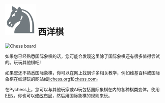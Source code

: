 # ![Chess](https://github.com/gbtami/pychess-variants/blob/master/static/icons/chess.svg) 西洋棋

![Chess board](https://github.com/gbtami/pychess-variants/blob/master/static/images/CVariantsGuide/Chess.png?raw=true)

如果您已经熟悉国际象棋的话，您可能会发现这里除了国际象棋还有很多值得尝试的。玩玩其他棋吧!

如果您还不熟悉国际象棋，你可以在网上找到许多相关教学，例如维基百科或国际象棋在线游玩的网站如[lichess.org](https://lichess.org/)和[chess.com](https://www.chess.com/)。

在Pychess上，您可以与其他玩家或AI玩包括国际象棋在内的各种棋类变体。使用[FEN](https://en.wikipedia.org/wiki/Forsyth%E2%80%93Edwards_Notation)，你也可以[修改布局](https://www.pychess.org/editor/chess)，然后用国际象棋的规则来玩。
